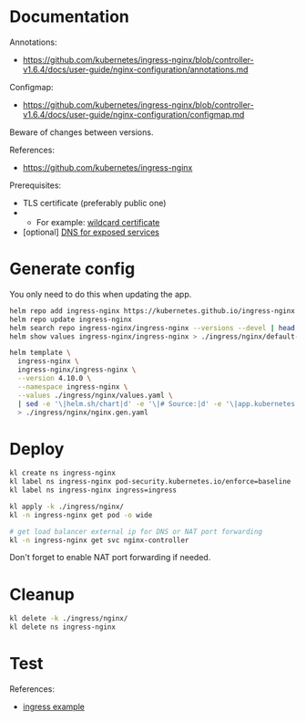 
# Documentation

Annotations:
- https://github.com/kubernetes/ingress-nginx/blob/controller-v1.6.4/docs/user-guide/nginx-configuration/annotations.md

Configmap:
- https://github.com/kubernetes/ingress-nginx/blob/controller-v1.6.4/docs/user-guide/nginx-configuration/configmap.md

Beware of changes between versions.

References:
- https://github.com/kubernetes/ingress-nginx

Prerequisites:
- TLS certificate (preferably public one)
- - For example: [wildcard certificate](../manual-certificates/readme.md)
- [optional] [DNS for exposed services](../dns-k8s-gateway/readme.md)

# Generate config

You only need to do this when updating the app.

```bash
helm repo add ingress-nginx https://kubernetes.github.io/ingress-nginx
helm repo update ingress-nginx
helm search repo ingress-nginx/ingress-nginx --versions --devel | head
helm show values ingress-nginx/ingress-nginx > ./ingress/nginx/default-values.yaml
```

```bash
helm template \
  ingress-nginx \
  ingress-nginx/ingress-nginx \
  --version 4.10.0 \
  --namespace ingress-nginx \
  --values ./ingress/nginx/values.yaml \
  | sed -e '\|helm.sh/chart|d' -e '\|# Source:|d' -e '\|app.kubernetes.io/managed-by|d' -e '\|app.kubernetes.io/instance|d' -e '\|app.kubernetes.io/part-of|d' -e '\|app.kubernetes.io/version|d' \
  > ./ingress/nginx/nginx.gen.yaml
```

# Deploy

```bash
kl create ns ingress-nginx
kl label ns ingress-nginx pod-security.kubernetes.io/enforce=baseline
kl label ns ingress-nginx ingress=ingress

kl apply -k ./ingress/nginx/
kl -n ingress-nginx get pod -o wide

# get load balancer external ip for DNS or NAT port forwarding
kl -n ingress-nginx get svc nginx-controller
```

Don't forget to enable NAT port forwarding if needed.

# Cleanup

```bash
kl delete -k ./ingress/nginx/
kl delete ns ingress-nginx
```

# Test

References:
- [ingress example](../../test/ingress/readme.md)
